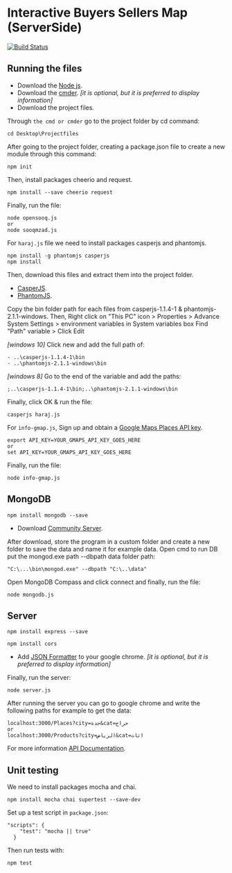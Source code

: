 # Interactive Buyers Sellers Map (ServerSide)
[![Build Status](https://travis-ci.org/jeddah-bats/ServerSide.svg?branch=master)](https://travis-ci.org/jeddah-bats/ServerSide)

## Running the files
* Download the [Node js](https://nodejs.org/en/download/).
* Download the [cmder](http://cmder.net/). *[it is optional, but it is preferred to display information]*
* Download the project files.

Through `the cmd or cmder` go to the project folder by cd command:
```
cd Desktop\Projectfiles
```

After going to the project folder, creating a package.json file to create a new module through this command:
```
npm init
```

Then, install packages cheerio and request.
```
npm install --save cheerio request
```

Finally, run the file:
```
node opensooq.js
or
node sooqmzad.js
```


For `haraj.js` file we need to install packages casperjs and phantomjs.
```
npm install -g phantomjs casperjs
npm install
```

Then, download this files and extract them into the project folder.
* [CasperJS](http://casperjs.org/).
* [PhantomJS](http://phantomjs.org/download.html).

Copy the bin folder path for each files from casperjs-1.1.4-1 & phantomjs-2.1.1-windows. Then, Right click on "This PC" icon > Properties > Advance System Settings > environment variables in System variables box Find "Path" variable > Click Edit

*[windows 10]* Click new and add the full path of: 
```
- ..\casperjs-1.1.4-1\bin
- ..\phantomjs-2.1.1-windows\bin
```

*[windows 8]* Go to the end of the variable and add the paths:  
 ```
;..\casperjs-1.1.4-1\bin;..\phantomjs-2.1.1-windows\bin
```

Finally, click OK & run the file:
```
casperjs haraj.js
```


For `info-gmap.js`, Sign up and obtain a [Google Maps Places API key](https://developers.google.com/places/web-service/get-api-key).

```
export API_KEY=YOUR_GMAPS_API_KEY_GOES_HERE
or
set API_KEY=YOUR_GMAPS_API_KEY_GOES_HERE
```

Finally, run the file:
```
node info-gmap.js
```

## MongoDB

```
npm install mongodb --save
```

* Download [Community Server](https://www.mongodb.com/download-center?jmp=nav#community).

After download, store the program in a custom folder and create a new folder to save the data and name it for example data.
Open cmd to run DB put the mongod.exe path --dbpath data folder path:
```
"C:\...\bin\mongod.exe" --dbpath "C:\..\data"
```
Open MongoDB Compass and click connect and finally, run the file:
```
node mongodb.js
```

## Server

```
npm install express --save
```

```
npm install cors
```

* Add [JSON Formatter](https://chrome.google.com/webstore/detail/json-formatter/bcjindcccaagfpapjjmafapmmgkkhgoa) to your google chrome. *[it is optional, but it is preferred to display information]*


Finally, run the server:
```
node server.js
```

After running the server you can go to google chrome and write the following paths for example to get the data:
```
localhost:3000/Places?city=جدة&cat=حراج
or
localhost:3000/Products?city=الرياض&cat=اثاث
```
For more information [API Documentation](https://github.com/jeddah-bats/ServerSide/blob/master/API-Doc.md).

## Unit testing

We need to install packages mocha and chai.
```
npm install mocha chai supertest --save-dev
```

Set up a test script in `package.json`:
```
"scripts": {
    "test": "mocha || true"
  }
```

Then run tests with:
```
npm test
```

